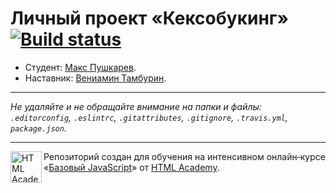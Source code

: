 # Личный проект «Кексобукинг» [![Build status][travis-image]][travis-url]

* Студент: [Макс Пушкарев](https://up.htmlacademy.ru/javascript/11/user/87167).
* Наставник: [Вениамин Тамбурин](https://up.htmlacademy.ru/javascript/11/user/552259).

---

_Не удаляйте и не обращайте внимание на папки и файлы:_<br>
_`.editorconfig`, `.eslintrc`, `.gitattributes`, `.gitignore`, `.travis.yml`, `package.json`._

---

<a href="https://htmlacademy.ru/intensive/javascript"><img align="left" width="50" height="50" title="HTML Academy" src="https://up.htmlacademy.ru/static/img/intensive/javascript/logo-for-github.svg"></a>

Репозиторий создан для обучения на интенсивном онлайн‑курсе «[Базовый JavaScript](https://htmlacademy.ru/intensive/javascript)» от [HTML Academy](https://htmlacademy.ru).

[travis-image]: https://travis-ci.org/htmlacademy-javascript/87167-keksobooking.svg?branch=master
[travis-url]: https://travis-ci.org/htmlacademy-javascript/87167-keksobooking

